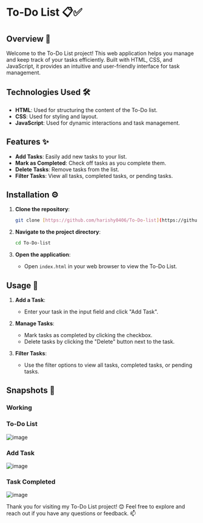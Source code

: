 # To-Do List 📋✅

## Overview 📝
Welcome to the To-Do List project! This web application helps you manage and keep track of your tasks efficiently. Built with HTML, CSS, and JavaScript, it provides an intuitive and user-friendly interface for task management.

## Technologies Used 🛠️

- **HTML**: Used for structuring the content of the To-Do list.
- **CSS**: Used for styling and layout.
- **JavaScript**: Used for dynamic interactions and task management.

## Features ✨

- **Add Tasks**: Easily add new tasks to your list.
- **Mark as Completed**: Check off tasks as you complete them.
- **Delete Tasks**: Remove tasks from the list.
- **Filter Tasks**: View all tasks, completed tasks, or pending tasks.

## Installation ⚙️

1. **Clone the repository**:
    ```bash
    git clone [https://github.com/harishy0406/To-Do-list](https://github.com/harishy0406/To-Do-list.git)
    ```

2. **Navigate to the project directory**:
    ```bash
    cd To-Do-list
    ```

3. **Open the application**:
    - Open `index.html` in your web browser to view the To-Do List.

## Usage 🚀

1. **Add a Task**:
    - Enter your task in the input field and click "Add Task".

2. **Manage Tasks**:
    - Mark tasks as completed by clicking the checkbox.
    - Delete tasks by clicking the "Delete" button next to the task.

3. **Filter Tasks**:
    - Use the filter options to view all tasks, completed tasks, or pending tasks.

## Snapshots 📸

### Working

### To-Do List
![image](https://github.com/user-attachments/assets/edad06af-5a8f-40e6-84df-95cf36242c36)

### Add Task
![image](https://github.com/user-attachments/assets/4bc4ae0d-9718-40c8-b1e5-df5c17573b82)

### Task Completed
![image](https://github.com/user-attachments/assets/f7e60db5-3479-41f4-b1f4-88e9f6eb8100)


Thank you for visiting my To-Do List project! 😊 Feel free to explore and reach out if you have any questions or feedback. 📫
